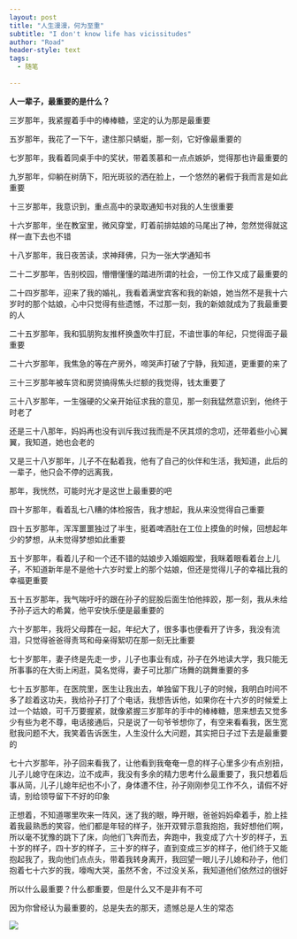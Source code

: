 ```yaml
---
layout: post
title: "人生漫漫，何为至重"
subtitle: "I don't know life has vicissitudes"
author: "Road"
header-style: text
tags:
  - 随笔
  
---
```




**人一辈子，最重要的是什么？**

 三岁那年，我紧握着手中的棒棒糖，坚定的认为那是最重要

 五岁那年，我花了一下午，逮住那只蜻蜓，那一刻，它好像最重要的

 七岁那年，我看着同桌手中的奖状，带着羡慕和一点点嫉妒，觉得那也许最重要的

 九岁那年，仰躺在树荫下，阳光斑驳的洒在脸上，一个悠然的暑假于我而言是如此重要

 十三岁那年，我意识到，重点高中的录取通知书对我的人生很重要

 十六岁那年，坐在教室里，微风穿堂，盯着前排姑娘的马尾出了神，忽然觉得就这样一直下去也不错

 十八岁那年，我日夜苦读，求神拜佛，只为一张大学通知书

 二十二岁那年，告别校园，懵懵懂懂的踏进所谓的社会，一份工作又成了最重要的 

 二十四岁那年，迎来了我的婚礼，我看着满堂宾客和我的新娘，她当然不是我十六岁时的那个姑娘，心中只觉得有些遗憾，不过那一刻，我的新娘就成为了我最重要的人

 二十五岁那年，我和狐朋狗友推杯换盏吹牛打屁，不谙世事的年纪，只觉得面子最重要

 二十六岁那年，我焦急的等在产房外，啼哭声打破了宁静，我知道，更重要的来了

 三十三岁那年被车贷和房贷搞得焦头烂额的我觉得，钱太重要了

 三十八岁那年，一生强硬的父亲开始征求我的意见，那一刻我猛然意识到，他终于时老了

 还是三十八那年，妈妈再也没有训斥我过我而是不厌其烦的念叨，还带着些小心翼翼，我知道，她也会老的

 又是三十八岁那年，儿子不在黏着我，他有了自己的伙伴和生活，我知道，此后的一辈子，他只会不停的远离我，

 那年，我恍然，可能时光才是这世上最重要的吧

 四十岁那年，看着乱七八糟的体检报告，我才想起，我从来没觉得自己重要

 四十五岁那年，浑浑噩噩独过了半生，挺着啤酒肚在工位上摸鱼的时候，回想起年少的梦想，从未觉得梦想如此重要

 五十岁那年，看着儿子和一个还不错的姑娘步入婚姻殿堂，我眯着眼看着台上儿子，不知道新年是不是他十六岁时爱上的那个姑娘，但还是觉得儿子的幸福比我的幸福更重要

 五十五岁那年，我气喘吁吁的跟在孙子的屁股后面生怕他摔跤，那一刻，我从未给予孙子远大的希冀，他平安快乐便是最重要的

 六十岁那年，我将父母葬在一起，年纪大了，很多事也便看开了许多，我没有流泪，只觉得爸爸得责骂和母亲得絮叨在那一刻无比重要

 七十岁那年，妻子终是先走一步，儿子也事业有成，孙子在外地读大学，我只能无所事事的在大街上闲逛，莫名觉得，妻子可比那广场舞的跳舞重要的多

 七十五岁那年，在医院里，医生让我出去，单独留下我儿子的时候，我明白时间不多了趁着这功夫，我给孙子打了个电话，我想告诉他，如果你在十六岁的时候爱上过一个姑娘，可千万要握紧，就像紧握三岁那年的手中的棒棒糖，思来想去又觉多少有些为老不尊，电话接通后，只是说了一句爷爷想你了，有空来看看我，医生宽慰我问题不大，我笑着告诉医生，人生没什么大问题，其实把日子过下去是最重要的

 七十六岁那年，孙子回来看我了，让他看到我奄奄一息的样子心里多少有点别扭，儿子儿媳守在床边，泣不成声，我没有多余的精力思考什么最重要了，我只想着后事从简，儿子儿媳年纪也不小了，身体遭不住，孙子刚刚参见工作不久，请假不好请，别给领导留下不好的印象

 正想着，不知道哪里吹来一阵风，迷了我的眼，睁开眼，爸爸妈妈牵着手，脸上挂着我最熟悉的笑容，他们都是年轻的样子，张开双臂示意我抱抱，我好想他们啊，所以毫不犹豫的跳下了床，向他们飞奔而去，奔跑中，我变成了六十岁的样子，五十岁的样子，四十岁的样子，三十岁的样子，直到变成三岁的样子，他们终于又能抱起我了，我向他们点点头，带着我转身离开，我回望一眼儿子儿媳和孙子，他们抱着七十六岁的我，嚎啕大哭，虽然不舍，不过没关系，我知道他们依然过的很好

 所以什么最重要？什么都重要，但是什么又不是非有不可

 因为你曾经认为最重要的，总是失去的那天，遗憾总是人生的常态

 
![](https://picture.gptkong.com/20250111/23135c574cbb124031bcc53cb018d0b896.jpg)


